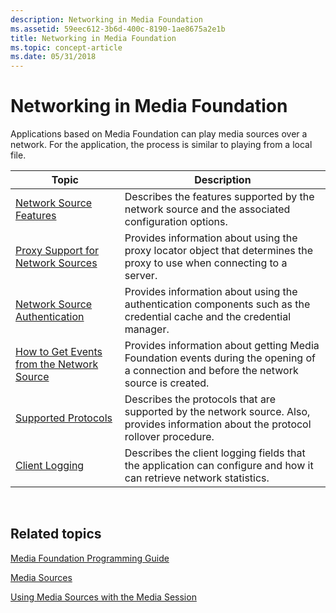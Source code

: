 ```yaml
---
description: Networking in Media Foundation
ms.assetid: 59eec612-3b6d-400c-8190-1ae8675a2e1b
title: Networking in Media Foundation
ms.topic: concept-article
ms.date: 05/31/2018
---
```


# Networking in Media Foundation

Applications based on Media Foundation can play media sources over a network. For the application, the process is similar to playing from a local file.



| Topic                                                                                      | Description                                                                                                                             |
|--------------------------------------------------------------------------------------------|-----------------------------------------------------------------------------------------------------------------------------------------|
| [Network Source Features](network-source-features.md)                                     | Describes the features supported by the network source and the associated configuration options.                                        |
| [Proxy Support for Network Sources](proxy-support-for-network-sources.md)                 | Provides information about using the proxy locator object that determines the proxy to use when connecting to a server.                 |
| [Network Source Authentication](network-source-authentication.md)                         | Provides information about using the authentication components such as the credential cache and the credential manager.                 |
| [How to Get Events from the Network Source](how-to-get-events-from-the-network-source.md) | Provides information about getting Media Foundation events during the opening of a connection and before the network source is created. |
| [Supported Protocols](supported-protocols.md)                                             | Describes the protocols that are supported by the network source. Also, provides information about the protocol rollover procedure.     |
| [Client Logging](client-logging.md)                                                       | Describes the client logging fields that the application can configure and how it can retrieve network statistics.                      |



 

## Related topics

<dl> <dt>

[Media Foundation Programming Guide](media-foundation-programming-guide.md)
</dt> <dt>

[Media Sources](media-sources.md)
</dt> <dt>

[Using Media Sources with the Media Session](using-media-sources-with-the-media-session.md)
</dt> </dl>

 

 



